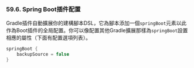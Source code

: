### 59.6. Spring Boot插件配置

Gradle插件自動擴展你的建構腳本DSL，它為腳本添加一個`springBoot`元素以此作為Boot插件的全局配置。你可以像配置其他Gradle擴展那樣為`springBoot`設置相應的屬性（下面有配置選項列表）。
```gradle
springBoot {
    backupSource = false
}
```
